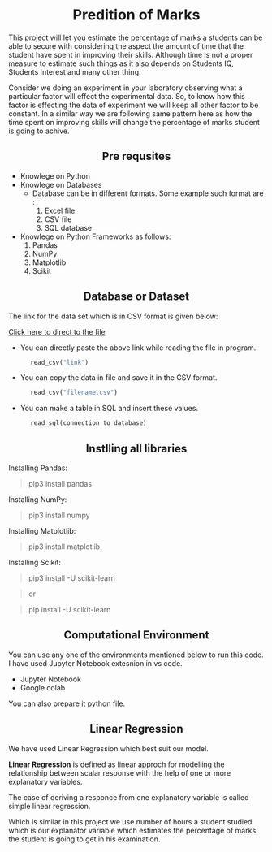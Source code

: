 <h1 align = "center">Predition of Marks</h1>

This project will let you estimate the percentage of marks a students can be able to secure with considering the aspect the amount of time that the student have spent in improving their skills. Although time is not a proper measure to estimate such things as it also depends on Students IQ, Students Interest and many other thing.

Consider we doing an experiment in your laboratory observing what a particular factor will effect the experimental data. So, to know how this factor is effecting the data of experiment we will keep all other factor to be constant. In a similar way we are following same pattern here as how the time spent on improving skills will change the percentage of marks student is going to achive.

<h2 align ="center">Pre requsites</h2>

- Knowlege on Python
- Knowlege on Databases
  - Database can be in different formats. Some example such format are :
    1. Excel file
    2. CSV file
    3. SQL database
- Knowlege on Python Frameworks as follows:
  1. Pandas
  2. NumPy
  3. Matplotlib
  4. Scikit

<h2 align = "center">Database or Dataset</h2>

The link for the data set which is in CSV format is given below:

[Click here to direct to the file](https://bit.ly/w-data)

- You can directly paste the above link while reading the file in program.

```python
      read_csv("link")
```

- You can copy the data in file and save it in the CSV format.

```python
      read_csv("filename.csv")
```

- You can make a table in SQL and insert these values.

```python
      read_sql(connection to database)
```

<h2 align = "center">Instlling all libraries</h2>

Installing Pandas:

> pip3 install pandas

Installing NumPy:

> pip3 install numpy

Installing Matplotlib:

> pip3 install matplotlib

Installing Scikit:

> pip3 install -U scikit-learn

> or

> pip install -U scikit-learn

<h2 align = "center">Computational Environment</h2>

You can use any one of the environments mentioned below to run this code. I have used Jupyter Notebook extesnion in vs code.

- Jupyter Notebook
- Google colab

You can also prepare it python file.

<h2 align = "center">Linear Regression</h2>
We have used Linear Regression which best suit our model.

**Linear Regression** is defined as linear approch for modelling the relationship between scalar response with the help of one or more explanatory variables.

The case of deriving a responce from one explanatory variable is called simple linear regression.

Which is similar in this project we use number of hours a student studied which is our explanator variable which estimates the percentage of marks the student is going to get in his examination.

